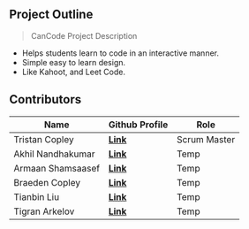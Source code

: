 ## Project Outline
> CanCode Project Description

- Helps students learn to code in an interactive manner.
- Simple easy to learn design.
- Like Kahoot, and Leet Code.

## Contributors

| Name | Github Profile | Role |
| --- | --- | --- |
| Tristan Copley | **[Link](https://github.com/TristanCopley)** | Scrum Master |
| Akhil Nandhakumar | **[Link](https://github.com/AkhilNandhakumar)** | Temp |
| Armaan Shamsaasef | **[Link](https://github.com/xXAASXx)** | Temp |
| Braeden Copley | **[Link](https://github.com/boply)** | Temp |
| Tianbin Liu | **[Link](https://github.com/TianbinLiu)** | Temp |
| Tigran Arkelov | **[Link](https://github.com/Tigran7)** | Temp |
